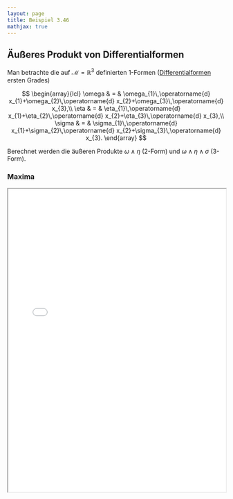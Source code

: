 ```yaml
---
layout: page
title: Beispiel 3.46
mathjax: true
---
```


## Äußeres Produkt von Differentialformen

Man betrachte die auf $\mathcal{M}=\mathbb{R}^{3}$
definierten 1-Formen ([Differentialformen](https://de.wikipedia.org/wiki/Differentialform) ersten Grades)

$$
\begin{array}{lcl}
\omega & = & \omega_{1}\,\operatorname{d} x_{1}+\omega_{2}\,\operatorname{d} x_{2}+\omega_{3}\,\operatorname{d} x_{3},\\
\eta & = & \eta_{1}\,\operatorname{d} x_{1}+\eta_{2}\,\operatorname{d} x_{2}+\eta_{3}\,\operatorname{d} x_{3},\\
\sigma & = & \sigma_{1}\,\operatorname{d} x_{1}+\sigma_{2}\,\operatorname{d} x_{2}+\sigma_{3}\,\operatorname{d} x_{3}.
\end{array}
$$

Berechnet werden die äußeren Produkte $\omega \wedge \eta$ (2-Form) und $\omega \wedge \eta \wedge \sigma$ (3-Form).

### Maxima

<iframe src="Formen_Keilprodukt.html" width="100%" height="700"></iframe>


